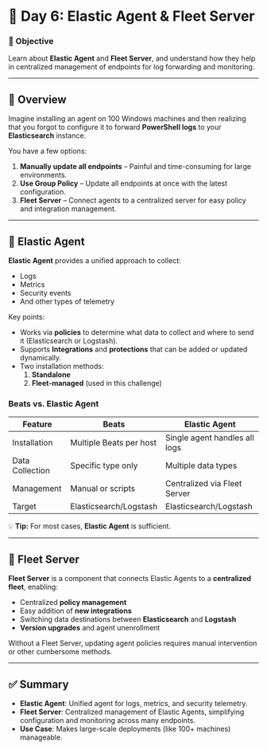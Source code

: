 # 🧠 Day 6: Elastic Agent & Fleet Server

### 🎯 Objective
Learn about **Elastic Agent** and **Fleet Server**, and understand how they help in centralized management of endpoints for log forwarding and monitoring.

---

## 🧩 Overview

Imagine installing an agent on 100 Windows machines and then realizing that you forgot to configure it to forward **PowerShell logs** to your **Elasticsearch** instance.  

You have a few options:

1. **Manually update all endpoints** – Painful and time-consuming for large environments.  
2. **Use Group Policy** – Update all endpoints at once with the latest configuration.  
3. **Fleet Server** – Connect agents to a centralized server for easy policy and integration management.

---

## 📝 Elastic Agent

**Elastic Agent** provides a unified approach to collect:

- Logs
- Metrics
- Security events
- And other types of telemetry

Key points:

- Works via **policies** to determine what data to collect and where to send it (Elasticsearch or Logstash).  
- Supports **Integrations** and **protections** that can be added or updated dynamically.  
- Two installation methods:
  1. **Standalone**
  2. **Fleet-managed** (used in this challenge)

### Beats vs. Elastic Agent

| Feature                | Beats                     | Elastic Agent                    |
|------------------------|---------------------------|---------------------------------|
| Installation            | Multiple Beats per host   | Single agent handles all logs   |
| Data Collection         | Specific type only        | Multiple data types             |
| Management              | Manual or scripts         | Centralized via Fleet Server    |
| Target                  | Elasticsearch/Logstash   | Elasticsearch/Logstash          |

💡 **Tip:** For most cases, **Elastic Agent** is sufficient.

---

## 📝 Fleet Server

**Fleet Server** is a component that connects Elastic Agents to a **centralized fleet**, enabling:

- Centralized **policy management**  
- Easy addition of **new integrations**  
- Switching data destinations between **Elasticsearch** and **Logstash**  
- **Version upgrades** and agent unenrollment  

Without a Fleet Server, updating agent policies requires manual intervention or other cumbersome methods.

---

## ✅ Summary

- **Elastic Agent**: Unified agent for logs, metrics, and security telemetry.  
- **Fleet Server**: Centralized management of Elastic Agents, simplifying configuration and monitoring across many endpoints.  
- **Use Case**: Makes large-scale deployments (like 100+ machines) manageable.  
